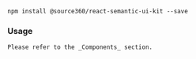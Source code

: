 ```code
npm install @source360/react-semantic-ui-kit --save
```

### Usage

```hint|directive
Please refer to the _Components_ section.
```